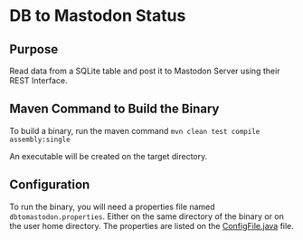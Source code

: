 # DB to Mastodon Status

## Purpose

Read data from a SQLite table and post it to Mastodon Server using their REST Interface.

 
## Maven Command to Build the Binary

To build a binary, run the maven command `mvn clean test compile assembly:single`

An executable will be created on the target directory.

## Configuration

To run the binary, you will need a properties file named `dbtomastodon.properties`.  Either on the same directory of the binary or on the user home directory. The properties are listed on the [ConfigFile.java](src/main/java/com/github/pizzacodr/dbtomastodon/ConfigFile.java) file.
